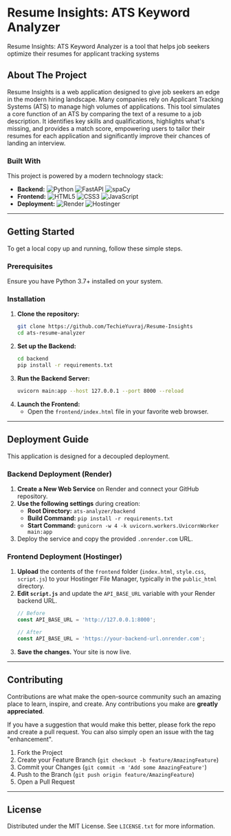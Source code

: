 # Resume Insights: ATS Keyword Analyzer
Resume Insights: ATS Keyword Analyzer is a tool that helps job seekers optimize their resumes for applicant tracking systems

## About The Project

Resume Insights is a web application designed to give job seekers an edge in the modern hiring landscape. Many companies rely on Applicant Tracking Systems (ATS) to manage high volumes of applications. This tool simulates a core function of an ATS by comparing the text of a resume to a job description. It identifies key skills and qualifications, highlights what's missing, and provides a match score, empowering users to tailor their resumes for each application and significantly improve their chances of landing an interview.

### Built With

This project is powered by a modern technology stack:

*   **Backend:**
    ![Python](https://img.shields.io/badge/Python-3776AB?style=for-the-badge&logo=python&logoColor=white)
    ![FastAPI](https://img.shields.io/badge/FastAPI-005571?style=for-the-badge&logo=fastapi&logoColor=white)
    ![spaCy](https://img.shields.io/badge/spaCy-09A3D5?style=for-the-badge&logo=spacy&logoColor=white)
*   **Frontend:**
    ![HTML5](https://img.shields.io/badge/HTML5-E34F26?style=for-the-badge&logo=html5&logoColor=white)
    ![CSS3](https://img.shields.io/badge/CSS3-1572B6?style=for-the-badge&logo=css3&logoColor=white)
    ![JavaScript](https://img.shields.io/badge/JavaScript-F7DF1E?style=for-the-badge&logo=javascript&logoColor=black)
*   **Deployment:**
    ![Render](https://img.shields.io/badge/Render-46E3B7?style=for-the-badge&logo=render&logoColor=white)
    ![Hostinger](https://img.shields.io/badge/Hostinger-673DE6?style=for-the-badge&logo=hostinger&logoColor=white)

---

## Getting Started

To get a local copy up and running, follow these simple steps.

### Prerequisites

Ensure you have Python 3.7+ installed on your system.

### Installation

1.  **Clone the repository:**
    ```sh
    git clone https://github.com/TechieYuvraj/Resume-Insights
    cd ats-resume-analyzer
    ```
2.  **Set up the Backend:**
    ```sh
    cd backend
    pip install -r requirements.txt
    ```
3.  **Run the Backend Server:**
    ```sh
    uvicorn main:app --host 127.0.0.1 --port 8000 --reload
    ```
4.  **Launch the Frontend:**
    *   Open the `frontend/index.html` file in your favorite web browser.

---

## Deployment Guide

This application is designed for a decoupled deployment.

### Backend Deployment (Render)

1.  **Create a New Web Service** on Render and connect your GitHub repository.
2.  **Use the following settings** during creation:
    *   **Root Directory:** `ats-analyzer/backend`
    *   **Build Command:** `pip install -r requirements.txt`
    *   **Start Command:** `gunicorn -w 4 -k uvicorn.workers.UvicornWorker main:app`
3.  Deploy the service and copy the provided `.onrender.com` URL.

### Frontend Deployment (Hostinger)

1.  **Upload** the contents of the `frontend` folder (`index.html`, `style.css`, `script.js`) to your Hostinger File Manager, typically in the `public_html` directory.
2.  **Edit `script.js`** and update the `API_BASE_URL` variable with your Render backend URL.
    ```javascript
    // Before
    const API_BASE_URL = 'http://127.0.0.1:8000';

    // After
    const API_BASE_URL = 'https://your-backend-url.onrender.com';
    ```
3.  **Save the changes.** Your site is now live.

---

## Contributing

Contributions are what make the open-source community such an amazing place to learn, inspire, and create. Any contributions you make are **greatly appreciated**.

If you have a suggestion that would make this better, please fork the repo and create a pull request. You can also simply open an issue with the tag "enhancement".

1.  Fork the Project
2.  Create your Feature Branch (`git checkout -b feature/AmazingFeature`)
3.  Commit your Changes (`git commit -m 'Add some AmazingFeature'`)
4.  Push to the Branch (`git push origin feature/AmazingFeature`)
5.  Open a Pull Request

---

## License

Distributed under the MIT License. See `LICENSE.txt` for more information.
